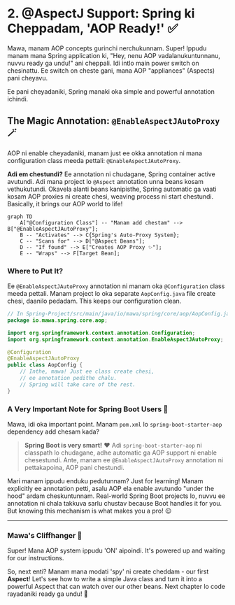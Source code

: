 # 2. @AspectJ Support: Spring ki Cheppadam, 'AOP Ready!' ✅

Mawa, manam AOP concepts gurinchi nerchukunnam. Super! Ippudu manam mana Spring application ki, "Hey, nenu AOP vadalanukuntunnanu, nuvvu ready ga undu!" ani cheppali. Idi intlo main power switch on chesinattu. Ee switch on cheste gani, mana AOP "appliances" (Aspects) pani cheyavu.

Ee pani cheyadaniki, Spring manaki oka simple and powerful annotation ichindi.

## The Magic Annotation: `@EnableAspectJAutoProxy` 🪄

AOP ni enable cheyadaniki, manam just ee okka annotation ni mana configuration class meeda pettali: `@EnableAspectJAutoProxy`.

**Adi em chestundi?**
Ee annotation ni chudagane, Spring container active avutundi. Adi mana project lo `@Aspect` annotation unna beans kosam vethukutundi. Okavela alanti beans kanipisthe, Spring automatic ga vaati kosam AOP proxies ni create chesi, weaving process ni start chestundi. Basically, it brings our AOP world to life!

```mermaid
graph TD
    A["@Configuration Class"] -- "Manam add chestam" --> B["@EnableAspectJAutoProxy"];
    B -- "Activates" --> C{Spring's Auto-Proxy System};
    C -- "Scans for" --> D["@Aspect Beans"];
    D -- "If found" --> E["Creates AOP Proxy ✨"];
    E -- "Wraps" --> F[Target Bean];
```

### Where to Put It?

Ee `@EnableAspectJAutoProxy` annotation ni manam oka `@Configuration` class meeda pettali. Manam project lo oka separate `AopConfig.java` file create chesi, daanilo pedadam. This keeps our configuration clean.

```java
// In Spring-Project/src/main/java/io/mawa/spring/core/aop/AopConfig.java
package io.mawa.spring.core.aop;

import org.springframework.context.annotation.Configuration;
import org.springframework.context.annotation.EnableAspectJAutoProxy;

@Configuration
@EnableAspectJAutoProxy
public class AopConfig {
    // Inthe, mawa! Just ee class create chesi,
    // ee annotation pedithe chalu.
    // Spring will take care of the rest.
}
```

### A Very Important Note for Spring Boot Users 🤫

Mawa, idi oka important point. Manam `pom.xml` lo `spring-boot-starter-aop` dependency add chesam kada?

> **Spring Boot is very smart!** ❤️ Adi `spring-boot-starter-aop` ni classpath lo chudagane, adhe automatic ga AOP support ni enable chesestundi. Ante, manam ee `@EnableAspectJAutoProxy` annotation ni pettakapoina, AOP pani chestundi.

Mari manam ippudu enduku pedutunnam?
Just for learning! Manam explicitly ee annotation petti, asalu AOP ela enable avutundo "under the hood" ardam cheskuntunnam. Real-world Spring Boot projects lo, nuvvu ee annotation ni chala takkuva sarlu chustav because Boot handles it for you. But knowing this mechanism is what makes you a pro! 😉

---

### Mawa's Cliffhanger 🧗

Super! Mana AOP system ippudu 'ON' aipoindi. It's powered up and waiting for our instructions.

So, next enti? Manam mana modati 'spy' ni create cheddam - our first **Aspect**! Let's see how to write a simple Java class and turn it into a powerful Aspect that can watch over our other beans. Next chapter lo code rayadaniki ready ga undu! 🚀
